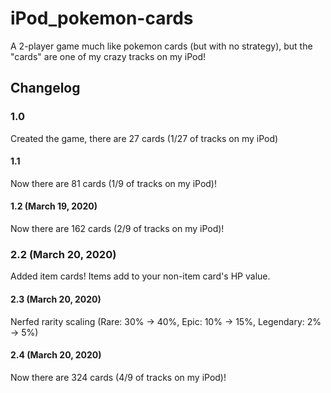 # iPod_pokemon-cards
A 2-player game much like pokemon cards (but with no strategy), but the "cards" are  one of my crazy tracks on my iPod!

## Changelog
### 1.0
Created the game, there are 27 cards (1/27 of tracks on my iPod)
#### 1.1
Now there are 81 cards (1/9 of tracks on my iPod)!
#### 1.2 (March 19, 2020)
Now there are 162 cards (2/9 of tracks on my iPod)!
### 2.2 (March 20, 2020)
Added item cards! Items add to your non-item card's HP value.
#### 2.3 (March 20, 2020)
Nerfed rarity scaling (Rare: 30% -> 40%, Epic: 10% -> 15%, Legendary: 2% -> 5%)
#### 2.4 (March 20, 2020)
Now there are 324 cards (4/9 of tracks on my iPod)!
